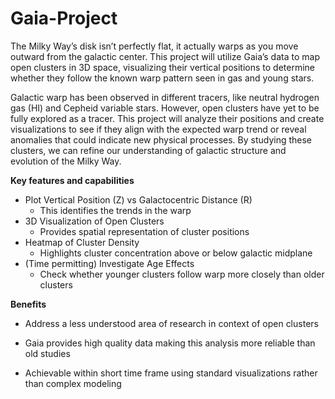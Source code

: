 # Gaia-Project

The Milky Way’s disk isn’t perfectly flat, it actually warps as you move outward from the galactic center. This project will utilize Gaia’s data to map open clusters in 3D space, visualizing their vertical positions to determine whether they follow the known warp pattern seen in gas and young stars.

Galactic warp has been observed in different tracers, like neutral hydrogen gas (HI) and Cepheid variable stars. However, open clusters have yet to be fully explored as a tracer. This project will analyze their positions and create visualizations to see if they align with the expected warp trend or reveal anomalies that could indicate new physical processes. By studying these clusters, we can refine our understanding of galactic structure and evolution of the Milky Way.

**Key features and capabilities**
* Plot Vertical Position (Z) vs Galactocentric Distance (R)
  * This identifies the trends in the warp
* 3D Visualization of Open Clusters
  * Provides spatial representation of cluster positions
* Heatmap of Cluster Density
  * Highlights cluster concentration above or below galactic midplane
* (Time permitting) Investigate Age Effects
  * Check whether younger clusters follow warp more closely than older clusters

**Benefits**
* Address a less understood area of research in context of open clusters
  
* Gaia provides high quality data making this analysis more reliable than old studies

* Achievable within short time frame using standard visualizations rather than complex modeling
